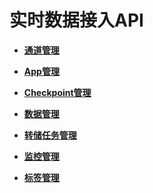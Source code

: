 # 实时数据接入API<a name="dgc_02_0040"></a>

-   **[通道管理](通道管理.md)**  

-   **[App管理](App管理.md)**  

-   **[Checkpoint管理](Checkpoint管理.md)**  

-   **[数据管理](数据管理.md)**  

-   **[转储任务管理](转储任务管理.md)**  

-   **[监控管理](监控管理.md)**  

-   **[标签管理](标签管理.md)**  


